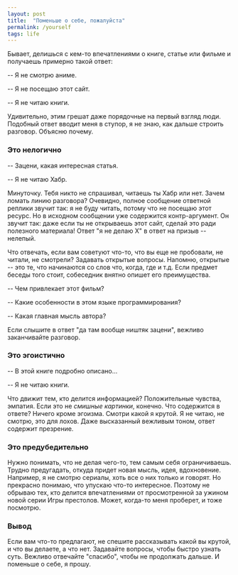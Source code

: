 ```yaml
---
layout: post
title:  "Поменьше о себе, пожалуйста"
permalink: /yourself
tags: life
---
```


Бывает, делишься с кем-то впечатлениями о книге, статье или фильме и получаешь
примерно такой ответ:

-- Я не смотрю аниме.

-- Я не посещаю этот сайт.

-- Я не читаю книги.

Удивительно, этим грешат даже порядочные на первый взгляд люди. Подобный ответ
вводит меня в ступор, я не знаю, как дальше строить разговор. Объясню почему.

### Это нелогично

-- Зацени, какая интересная статья.

-- Я не читаю Хабр.

Минуточку. Тебя никто не спрашивал, читаешь ты Хабр или нет. Зачем ломать линию
разговора? Очевидно, полное сообщение ответной реплики звучит так: я не буду
читать, потому что не посещаю этот ресурс. Но в исходном сообщении уже
содержится контр-аргумент. Он звучит так: даже если ты не открываешь этот сайт,
сделай это ради полезного материала! Ответ "я не делаю Х" в ответ на призыв --
нелепый.

Что отвечать, если вам советуют что-то, что вы еще не пробовали, не читали, не
смотрели? Задавать открытые вопросы. Напомню, открытые -- это те, что начинаются
со слов что, когда, где и т.д. Если предмет беседы того стоит, собеседник внятно
опишет его преимущества.

-- Чем привлекает этот фильм?

-- Какие особенности в этом языке программирования?

-- Какая главная мысль автора?

Если слышите в ответ "да там вообще ништяк зацени", вежливо заканчивайте
разговор.

### Это эгоистично

-- В этой книге подробно описано...

-- Я не читаю книги.

Что движит тем, кто делится информацией? Положительные чувства, эмпатия. Если
это не *смишные картинки*, конечно. Что содержится в ответе? Ничего кроме
эгоизма. Смотри какой я крутой. Я не читаю, не смотрю, это для лохов. Даже
высказанный вежливым тоном, ответ содержит презрение.

### Это предубедительно

Нужно понимать, что не делая чего-то, тем самым себя ограничиваешь. Трудно
предугадать, откуда придет новая мысль, идея, вдохновение. Например, я не смотрю
сериалы, хоть все о них только и говорят. Но прекрасно понимаю, что упускаю
что-то интересное. Поэтому не обрываю тех, кто делится впечатлениями от
просмотренной за ужином новой серии Игры престолов. Может, когда-то меня
проберет, и тоже посмотрю.

### Вывод

Если вам что-то предлагают, не спешите рассказывать какой вы крутой, и что вы
делаете, а что нет. Задавайте вопросы, чтобы быстро узнать суть. Вежливо
отвечайте "спасибо", чтобы не продолжать дальше. И поменьше о себе, я прошу.
